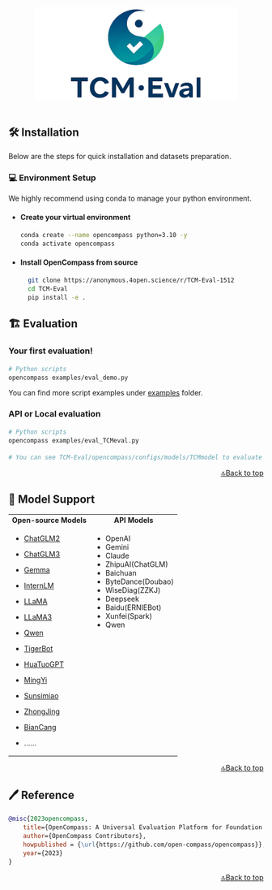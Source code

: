 <div align="center">
  <img src="docs/en/_static/image/TCMlogo.png" width="400px"/>
  <br />
  <br />

</div>

## 🛠️ Installation

Below are the steps for quick installation and datasets preparation.

### 💻 Environment Setup

We highly recommend using conda to manage your python environment.

- #### Create your virtual environment

  ```bash
  conda create --name opencompass python=3.10 -y
  conda activate opencompass
  ```
- #### Install OpenCompass from source
  ```bash
    git clone https://anonymous.4open.science/r/TCM-Eval-1512
    cd TCM-Eval
    pip install -e .
  ```

## 🏗️ ️Evaluation

### Your first evaluation!

```bash
# Python scripts
opencompass examples/eval_demo.py
```
You can find more script examples under [examples](./examples) folder.

### API or Local evaluation
```bash
# Python scripts
opencompass examples/eval_TCMeval.py

# You can see TCM-Eval/opencompass/configs/models/TCMmodel to evaluate more models and TCM-Eval/data/TCMbench to see datasets.
```
<p align="right"><a href="#top">🔝Back to top</a></p>

## 📖 Model Support

<table align="center">
  <tbody>
    <tr align="center" valign="bottom">
      <td>
        <b>Open-source Models</b>
      </td>
      <td>
        <b>API Models</b>
      </td>
      <!-- <td>
        <b>Custom Models</b>
      </td> -->
    </tr>
    <tr valign="top">
      <td>

- [ChatGLM2](https://github.com/THUDM/ChatGLM2-6B)
- [ChatGLM3](https://github.com/THUDM/ChatGLM3-6B)
- [Gemma](https://huggingface.co/google/gemma-7b)
- [InternLM](https://github.com/InternLM/InternLM)
- [LLaMA](https://github.com/facebookresearch/llama)
- [LLaMA3](https://github.com/meta-llama/llama3)
- [Qwen](https://github.com/QwenLM/Qwen)
- [TigerBot](https://github.com/TigerResearch/TigerBot)
- [HuaTuoGPT](Ollama)
- [MingYi](https://github.com/alexoyx/mingyi.git)
- [Sunsimiao](https://github.com/X-D-Lab/Sunsimiao.git)
- [ZhongJing](https://github.com/SupritYoung/Zhongjing.git)
- [BianCang](https://github.com/QLU-NLP/BianCang-TCM-LLM.git)

- ……

</td>
<td>

- OpenAI
- Gemini
- Claude
- ZhipuAI(ChatGLM)
- Baichuan
- ByteDance(Doubao)
- WiseDiag(ZZKJ)
- Deepseek
- Baidu(ERNIEBot)
- Xunfei(Spark)
- Qwen

</td>

</tr>
  </tbody>
</table>

<p align="right"><a href="#top">🔝Back to top</a></p>

## 🖊️ Reference

```bibtex
@misc{2023opencompass,
    title={OpenCompass: A Universal Evaluation Platform for Foundation Models},
    author={OpenCompass Contributors},
    howpublished = {\url{https://github.com/open-compass/opencompass}},
    year={2023}
}
```

<p align="right"><a href="#top">🔝Back to top</a></p>
